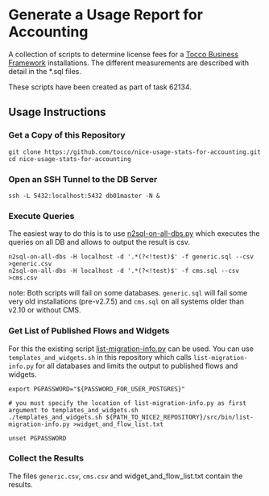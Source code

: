 # Generate a Usage Report for Accounting

A collection of scripts to determine license fees for a [Tocco Business Framework](https://www.tocco.ch/software/branchenlosungen/ubersicht)
installations. The different measurements are described with detail in the *.sql files.

These scripts have been created as part of task 62134.

## Usage Instructions

### Get a Copy of this Repository

```
git clone https://github.com/tocco/nice-usage-stats-for-accounting.git
cd nice-usage-stats-for-accounting
```

### Open an SSH Tunnel to the DB Server

```
ssh -L 5432:localhost:5432 db01master -N &
```

### Execute Queries

The easiest way to do this is to use [n2sql-on-all-dbs.py](https://git.tocco.ch/gitweb/?p=nice2.git;a=blob;f=src/bin/n2sql-on-all-dbs.py)
which executes the queries on all DB and allows to output the result is csv.

```
n2sql-on-all-dbs -H localhost -d '.*(?<!test)$' -f generic.sql --csv >generic.csv
n2sql-on-all-dbs -H localhost -d '.*(?<!test)$' -f cms.sql --csv >cms.csv
```

note: Both scripts will fail on some databases. `generic.sql` will fail some very old installations (pre-v2.7.5) and
`cms.sql` on all systems older than v2.10 or without CMS.

### Get List of Published Flows and Widgets

For this the existing script [list-migration-info.py](https://git.tocco.ch/gitweb/?p=nice2.git;a=blob;f=src/bin/list-migration-info.py)
can be used. You can use `templates_and_widgets.sh` in this repository which calls `list-migration-info.py` for all
databases and limits the output to published flows and widgets.

```
export PGPASSWORD="${PASSWORD_FOR_USER_POSTGRES}"

# you must specify the location of list-migration-info.py as first argument to templates_and_widgets.sh
./templates_and_widgets.sh ${PATH_TO_NICE2_REPOSITORY}/src/bin/list-migration-info.py >widget_and_flow_list.txt

unset PGPASSWORD
```

### Collect the Results

The files `generic.csv`, `cms.csv` and widget_and_flow_list.txt contain the results.

